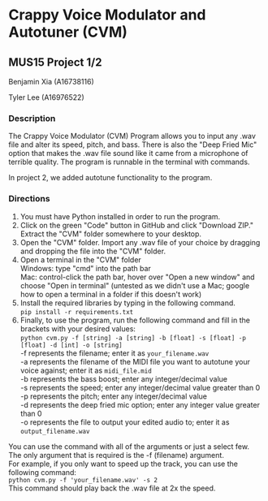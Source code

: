 
# Crappy Voice Modulator and Autotuner (CVM)
## MUS15 Project 1/2

Benjamin Xia (A16738116)

Tyler Lee (A16976522)

### Description
The Crappy Voice Modulator (CVM) Program allows you to input any .wav file and alter its speed, pitch, and bass. There is also the "Deep Fried Mic" option that makes the .wav file sound like it came from a microphone of terrible quality. The program is runnable in the terminal with commands.

In project 2, we added autotune functionality to the program.

### Directions
1. You must have Python installed in order to run the program.
2. Click on the green "Code" button in GitHub and click "Download ZIP." Extract the "CVM" folder somewhere to your desktop.
3. Open the "CVM" folder. Import any .wav file of your choice by dragging and dropping the file into the "CVM" folder. 
4. Open a terminal in the "CVM" folder
    <br/>Windows: type "cmd" into the path bar
    <br/>Mac: control-click the path bar, hover over "Open a new window" and choose "Open in terminal" (untested as we didn't use a Mac; google how to open a terminal in a folder if this doesn't work)
6. Install the required libraries by typing in the following command. <br/>
    ```pip install -r requirements.txt```
7. Finally, to use the program, run the following command and fill in the brackets with your desired values: <br/>
    ```python cvm.py -f [string] -a [string] -b [float] -s [float] -p [float] -d [int] -o [string]```
    <br/>-f represents the filename; enter it as `your_filename.wav`
    <br/>-a represents the filename of the MIDI file you want to autotune your voice against; enter it as `midi_file.mid`
    <br/>-b represents the bass boost; enter any integer/decimal value
    <br/>-s represents the speed; enter any integer/decimal value greater than 0
    <br/>-p represents the pitch; enter any integer/decimal value
    <br/>-d represents the deep fried mic option; enter any integer value greater than 0
    <br/>-o represents the file to output your edited audio to; enter it as `output_filename.wav`
   
You can use the command with all of the arguments or just a select few. <br/>
The only argument that is required is the -f (filename) argument. <br/>
For example, if you only want to speed up the track, you can use the following command: <br/>
    ```python cvm.py -f 'your_filename.wav' -s 2``` <br/>
This command should play back the .wav file at 2x the speed.
